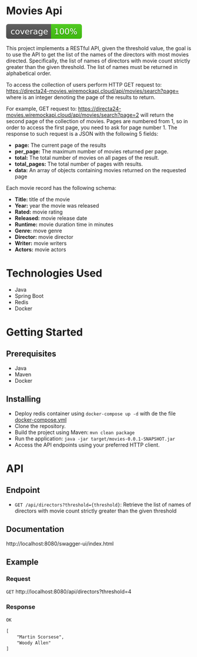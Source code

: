 # Movies Api
![Coverage](.github/badges/jacoco.svg)

This project implements a RESTful API, given the threshold value, the goal is to use the API to get the list of the names of the directors with most movies directed. Specifically, the list of names of directors with movie count strictly greater than the given threshold.
The list of names must be returned in alphabetical order.

To access the collection of users perform HTTP GET request to: https://directa24-movies.wiremockapi.cloud/api/movies/search?page= where is an integer denoting the page of the results to return.

For example, GET request to: https://directa24-movies.wiremockapi.cloud/api/movies/search?page=2 will return the second page of the collection of movies. Pages are numbered from 1, so in order to access the first page, you need to ask for page number 1. The response to such request is a JSON with the following 5 fields:

* **page:** The current page of the results
* **per_page:** The maximum number of movies returned per page.
* **total:** The total number of movies on all pages of the result.
* **total_pages:** The total number of pages with results.
* **data:** An array of objects containing movies returned on the requested page

Each movie record has the following schema:

* **Title:** title of the movie
* **Year:** year the movie was released
* **Rated:** movie rating
* **Released:** movie release date
* **Runtime:** movie duration time in minutes
* **Genre:** move genre
* **Director:** movie director
* **Writer:** movie writers
* **Actors:** movie actors

# Technologies Used

- Java
- Spring Boot
- Redis
- Docker

# Getting Started

## Prerequisites

- Java
- Maven
- Docker

## Installing

- Deploy redis container using `docker-compose up -d` with de the file [docker-compose.yml](src/main/resources/docker/docker-compose.yml)
- Clone the repository.
- Build the project using Maven: `mvn clean package`
- Run the application: `java -jar target/movies-0.0.1-SNAPSHOT.jar`
- Access the API endpoints using your preferred HTTP client.

# API

## Endpoint

- `GET /api/directors?threshold={threshold}`: Retrieve the list of names of directors with movie count strictly greater than the given threshold

## Documentation

http://localhost:8080/swagger-ui/index.html

## Example

### Request

`GET` http://localhost:8080/api/directors?threshold=4

### Response

`OK`


```
[
    "Martin Scorsese",
    "Woody Allen"
]
```